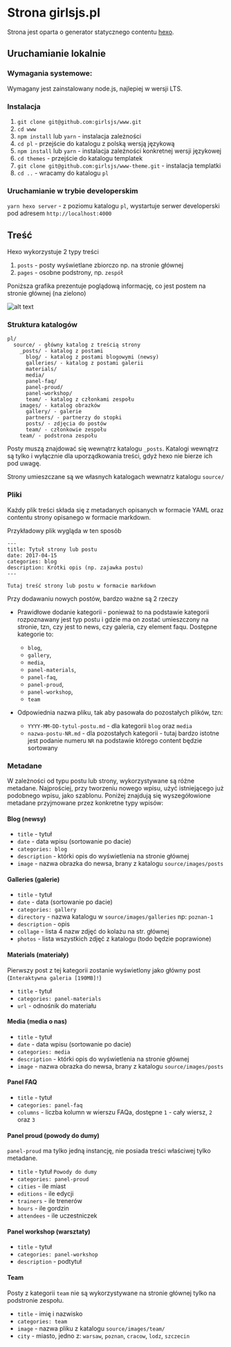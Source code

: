 # Strona girlsjs.pl

Strona jest oparta o generator statycznego contentu [hexo](http://hexo.io).

## Uruchamianie lokalnie  

### Wymagania systemowe:
Wymagany jest zainstalowany node.js, najlepiej w wersji LTS.

### Instalacja

1. `git clone git@github.com:girlsjs/www.git`
1. `cd www`
1. `npm install` lub `yarn` - instalacja zależności
1. `cd pl` - przejście do katalogu z polską wersją językową
1. `npm install` lub `yarn` - instalacja zależności konkretnej wersji językowej
1. `cd themes` - przejście do katalogu templatek
1. `git clone git@github.com:girlsjs/www-theme.git` - instalacja templatki
1. `cd ..` - wracamy do katalogu `pl`

### Uruchamianie w trybie developerskim

`yarn hexo server` - z poziomu katalogu `pl`, wystartuje serwer developerski pod adresem `http://localhost:4000`


## Treść

Hexo wykorzystuje 2 typy treści

1. `posts` - posty wyświetlane zbiorczo np. na stronie głównej
2. `pages` - osobne podstrony, np. `zespół`

Poniższa grafika prezentuje poglądową informację, co jest postem na stronie głównej (na zielono)

![alt text](./docs/posts.png)

### Struktura katalogów

```
pl/
  source/ - główny katalog z treścią strony
    _posts/ - katalog z postami
      blog/ - katalog z postami blogowymi (newsy)
      galleries/ - katalog z postami galerii
      materials/
      media/
      panel-faq/
      panel-proud/
      panel-workshop/
      team/ - katalog z członkami zespołu
    images/ - katalog obrazków
      gallery/ - galerie
      partners/ - partnerzy do stopki
      posts/ - zdjęcia do postów
      team/ - członkowie zespołu
    team/ - podstrona zespołu
```

Posty muszą znajdować się wewnątrz katalogu `_posts`. Katalogi wewnątrz są tylko i wyłącznie dla uporządkowania treści, gdyż
hexo nie bierze ich pod uwagę.

Strony umieszczane są we własnych katalogach wewnatrz katalogu `source/`

### Pliki

Każdy plik treści składa się z metadanych opisanych w formacie YAML oraz contentu strony opisanego w formacie markdown.

Przykładowy plik wygląda w ten sposób

```
---
title: Tytuł strony lub postu
date: 2017-04-15
categories: blog
description: Krótki opis (np. zajawka postu)
---

Tutaj treść strony lub postu w formacie markdown
```

Przy dodawaniu nowych postów, bardzo ważne są 2 rzeczy

* Prawidłowe dodanie kategorii - ponieważ to na podstawie kategorii rozpoznawany jest typ postu i gdzie ma on zostać
  umieszczony na stronie, tzn, czy jest to news, czy galeria, czy element faqu. Dostępne kategorie to:
    * `blog`,
    * `gallery`,
    * `media`,
    * `panel-materials`,
    * `panel-faq`,
    * `panel-proud`,
    * `panel-workshop`,
    * `team`

* Odpowiednia nazwa pliku, tak aby pasowała do pozostałych plików, tzn:
  * `YYYY-MM-DD-tytul-postu.md` - dla kategorii `blog` oraz `media`
  * `nazwa-postu-NR.md` - dla pozostałych kategorii - tutaj bardzo istotne jest podanie numeru `NR` na podstawie którego
    content będzie sortowany

### Metadane

W zależności od typu postu lub strony, wykorzystywane są różne metadane. Najprościej, przy tworzeniu nowego wpisu,
użyć istniejącego już podobnego wpisu, jako szablonu. Poniżej znajdują się wyszegółowione metadane przyjmowane przez
konkretne typy wpisów:

#### Blog (newsy)

* `title` - tytuł
* `date` - data wpisu (sortowanie po dacie)
* `categories: blog`
* `description` - którki opis do wyświetlenia na stronie głównej
* `image` - nazwa obrazka do newsa, brany z katalogu `source/images/posts`

#### Galleries (galerie)

* `title` - tytuł
* `date` - data (sortowanie po dacie)
* `categories: gallery`
* `directory` - nazwa katalogu w `source/images/galleries` np: `poznan-1`
* `description` - opis
* `collage` - lista 4 nazw zdjęć do kolażu na str. głównej
* `photos` - lista wszystkich zdjęć z katalogu (todo będzie poprawione)

#### Materials (materiały)

Pierwszy post z tej kategorii zostanie wyświetlony jako główny post (`Interaktywna galeria [190MB]!`)

* `title` - tytuł
* `categories: panel-materials`
* `url` - odnośnik do materiału

#### Media (media o nas)

* `title` - tytuł
* `date` - data wpisu (sortowanie po dacie)
* `categories: media`
* `description` - którki opis do wyświetlenia na stronie głównej
* `image` - nazwa obrazka do newsa, brany z katalogu `source/images/posts`

#### Panel FAQ

* `title` - tytuł
* `categories: panel-faq`
* `columns` - liczba kolumn w wierszu FAQa, dostępne `1` - cały wiersz, `2` oraz `3`

#### Panel proud (powody do dumy)

`panel-proud` ma tylko jedną instancję, nie posiada treści właściwej tylko metadane.

* `title` - tytuł `Powody do dumy`
* `categories: panel-proud`
* `cities` - ile miast
* `editions` - ile edycji
* `trainers` - ile trenerów
* `hours` - ile gordzin
* `attendees` - ile uczestniczek

#### Panel workshop (warsztaty)

* `title` - tytuł
* `categories: panel-workshop`
* `description` - podtytuł

#### Team

Posty z kategorii `team` nie są wykorzystywane na stronie głównej tylko na podstronie zespołu.

* `title` - imię i nazwisko
* `categories: team`
* `image` - nazwa pliku z katalogu `source/images/team/`
* `city` - miasto, jedno z: `warsaw`, `poznan`, `cracow`, `lodz`, `szczecin`
